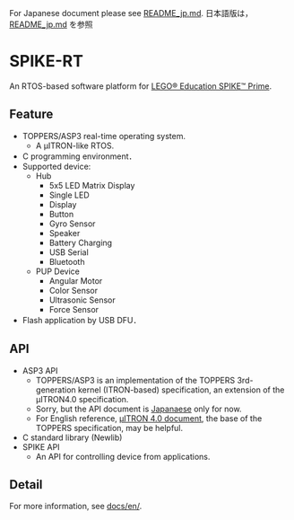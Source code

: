For Japanese document please see [README_jp.md](README_jp.md).
日本語版は，[README_jp.md](README_jp.md) を参照

# SPIKE-RT
An RTOS-based software platform for [LEGO® Education SPIKE™ Prime](https://education.lego.com/en-us/products/lego-education-spike-prime-set/45678#spike%E2%84%A2-prime).

## Feature
- TOPPERS/ASP3 real-time operating system. 
  - A µITRON-like RTOS.
- C programming environment．
- Supported device:
  - Hub
    - 5x5 LED Matrix Display
    - Single LED
    - Display
    - Button
    - Gyro Sensor
    - Speaker
    - Battery Charging
    - USB Serial
    - Bluetooth
  - PUP Device
    - Angular Motor
    - Color Sensor
    - Ultrasonic Sensor
    - Force Sensor
- Flash application by USB DFU．

## API
- ASP3 API
  - TOPPERS/ASP3 is an implementation of the TOPPERS 3rd-generation kernel (ITRON-based) specification, an extension of the µITRON4.0 specification.
  - Sorry, but the API document is [Japanaese](https://www.toppers.jp/docs/tech/tgki_spec-350.pdf) only for now. 
  - For English reference, [µITRON 4.0 document](http://www.ertl.jp/ITRON/SPEC/FILE/mitron-400e.pdf), the base of the TOPPERS specification, may be helpful.
- C standard library (Newlib)
- SPIKE API
  - An API for controlling device from applications.

## Detail
For more information, see [docs/en/](docs/en/).
